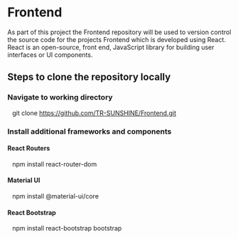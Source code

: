 # Frontend

As part of this project the Frontend repository will be used to version control the source code for the projects Frontend which is developed using React.  React is an open-source, front end, JavaScript library for building user interfaces or UI components.

## Steps to clone the repository locally
### Navigate to working directory <br>
&ensp; git clone https://github.com/TR-SUNSHINE/Frontend.git <br>
### Install additional frameworks and components <br>
#### React Routers <br>
&ensp; npm install react-router-dom <br>
#### Material UI <br>
&ensp; npm install @material-ui/core <br>
#### React Bootstrap  <br>
&ensp; npm install react-bootstrap bootstrap <br>

